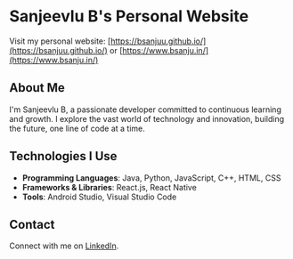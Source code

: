 # Sanjeevlu B's Personal Website

Visit my personal website: [https://bsanjuu.github.io/](https://bsanjuu.github.io/) or [https://www.bsanju.in/](https://www.bsanju.in/)

## About Me

I'm Sanjeevlu B, a passionate developer committed to continuous learning and growth. I explore the vast world of technology and innovation, building the future, one line of code at a time.

## Technologies I Use

- **Programming Languages**: Java, Python, JavaScript, C++, HTML, CSS
- **Frameworks & Libraries**: React.js, React Native
- **Tools**: Android Studio, Visual Studio Code

## Contact

Connect with me on [LinkedIn](https://www.linkedin.com/in/bsanju).
